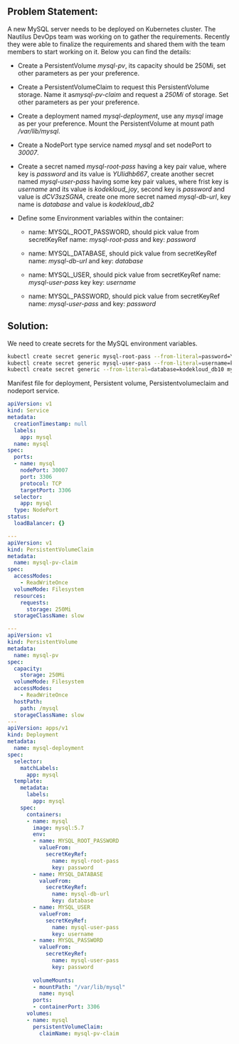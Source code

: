## Problem Statement:

A new MySQL server needs to be deployed on Kubernetes cluster. The Nautilus DevOps team was working on to gather the requirements. Recently they were able to finalize the requirements and shared them with the team members to start working on it. Below you can find the details:



- Create a PersistentVolume *mysql-pv*, its capacity should be 250Mi, set other parameters as per your preference.


- Create a PersistentVolumeClaim to request this PersistentVolume storage. Name it as*mysql-pv-claim* and request a *250Mi* of storage. Set other parameters as per your preference.


- Create a deployment named *mysql-deployment*, use any *mysql* image as per your preference. Mount the PersistentVolume at mount path */var/lib/mysql*.


- Create a NodePort type service named *mysql* and set nodePort to *30007*.


- Create a secret named *mysql-root-pass* having a key pair value, where key is *password* and its value is *YUIidhb667*, create another secret named *mysql-user-pass* having some key pair values, where frist key is *username* and its value is *kodekloud_joy*, second key is *password* and value is *dCV3szSGNA*, create one more secret named *mysql-db-url*, key name is *database* and value is *kodekloud_db2*


- Define some Environment variables within the container:


    - name: MYSQL_ROOT_PASSWORD, should pick value from secretKeyRef name: *mysql-root-pass* and key: *password*


    - name: MYSQL_DATABASE, should pick value from secretKeyRef name: *mysql-db-url* and key: *database*


    - name: MYSQL_USER, should pick value from secretKeyRef name: *mysql-user-pass* key key: *username*


    - name: MYSQL_PASSWORD, should pick value from secretKeyRef name: *mysql-user-pass* and key: *password*

## Solution:

We need to create secrets for the MySQL environment variables.

```bash
kubectl create secret generic mysql-root-pass --from-literal=password=YUIidhb667
kubectl create secret generic mysql-user-pass --from-literal=username=kodekloud_rin --from-literal=password=GyQkFRVNr3
kubectl create secret generic --from-literal=database=kodekloud_db10 mysql-db-url
```
Manifest file for deployment, Persistent volume, Persistentvolumeclaim and nodeport service.

```yaml
apiVersion: v1
kind: Service
metadata:
  creationTimestamp: null
  labels:
    app: mysql
  name: mysql
spec:
  ports:
  - name: mysql
    nodePort: 30007
    port: 3306
    protocol: TCP
    targetPort: 3306
  selector:
    app: mysql
  type: NodePort
status:
  loadBalancer: {}

---
apiVersion: v1
kind: PersistentVolumeClaim
metadata:
  name: mysql-pv-claim
spec:
  accessModes:
    - ReadWriteOnce
  volumeMode: Filesystem
  resources:
    requests:
      storage: 250Mi
  storageClassName: slow

---
apiVersion: v1
kind: PersistentVolume
metadata:
  name: mysql-pv
spec:
  capacity:
    storage: 250Mi
  volumeMode: Filesystem
  accessModes:
    - ReadWriteOnce
  hostPath:
    path: /mysql
  storageClassName: slow
---
apiVersion: apps/v1
kind: Deployment
metadata:
  name: mysql-deployment
spec:
  selector:
    matchLabels:
      app: mysql
  template:
    metadata:
      labels:
        app: mysql
    spec:
      containers:
      - name: mysql
        image: mysql:5.7
        env:
        - name: MYSQL_ROOT_PASSWORD
          valueFrom:
            secretKeyRef:
              name: mysql-root-pass
              key: password
        - name: MYSQL_DATABASE
          valueFrom:
            secretKeyRef:
              name: mysql-db-url
              key: database
        - name: MYSQL_USER
          valueFrom:
            secretKeyRef:
              name: mysql-user-pass
              key: username
        - name: MYSQL_PASSWORD
          valueFrom:
            secretKeyRef:
              name: mysql-user-pass
              key: password
        
        volumeMounts:
        - mountPath: "/var/lib/mysql"
          name: mysql
        ports:
        - containerPort: 3306
      volumes:
      - name: mysql
        persistentVolumeClaim:
          claimName: mysql-pv-claim 

```